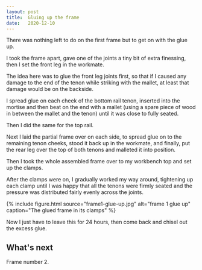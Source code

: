 ```yaml
---
layout: post
title:  Gluing up the frame
date:   2020-12-10
---
```



There was nothing left to do on the first frame but to get on with the glue up.

I took the frame apart, gave one of the joints a tiny bit of extra finessing,
then I set the front leg in the workmate.

The idea here was to glue the front leg joints first, so that if I caused any
damage to the end of the tenon while striking with the mallet, at least that
damage would be on the backside.

I spread glue on each cheek of the bottom rail tenon, inserted into the mortise
and then beat on the end with a mallet (using a spare piece of wood in between
the mallet and the tenon) until it was close to fully seated.

Then I did the same for the top rail.

Next I laid the partial frame over on each side, to spread glue on to the
remaining tenon cheeks, stood it back up in the workmate, and finally, put the
rear leg over the top of both tenons and malleted it into position.

Then I took the whole assembled frame over to my workbench top and set up the
clamps.

After the clamps were on, I gradually worked my way around, tightening up each
clamp until I was happy that all the tenons were firmly seated and the pressure
was distributed fairly evenly across the joints.

{% include figure.html source="frame1-glue-up.jpg" alt="frame 1 glue up" caption="The glued frame in its clamps" %}

Now I just have to leave this for 24 hours, then come back and chisel out the
excess glue.

## What's next

Frame number 2.
